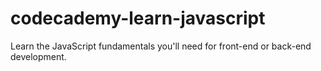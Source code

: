 # codecademy-learn-javascript
Learn the JavaScript fundamentals you'll need for front-end or back-end development.
